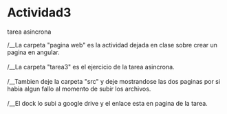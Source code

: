 # Actividad3
tarea asincrona

/__La carpeta "pagina web" es la actividad dejada en clase sobre crear un pagina en angular.
<br><br>
/__La carpeta "tarea3" es el ejercicio de la tarea asincrona.<br><br>
/__Tambien deje la carpeta "src" y deje mostrandose las dos paginas por si habia algun fallo al momento de subir los archivos.<br><br>
/__El dock lo subi a google drive y el enlace esta en pagina de la tarea.
